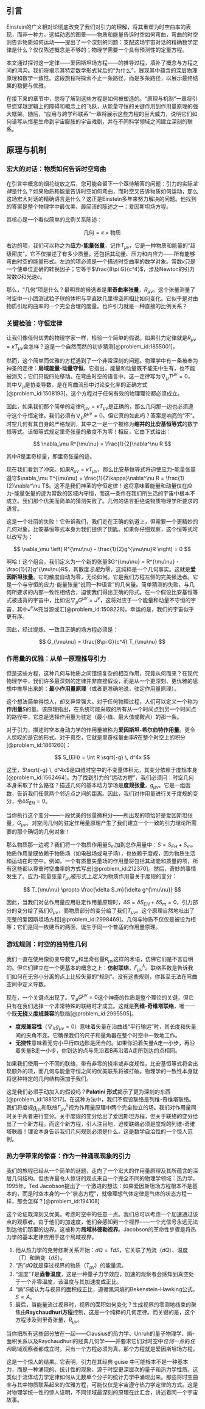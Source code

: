 ## 引言
Einstein的广义相对论彻底改变了我们对引力的理解，将其重塑为时空曲率的表现，而非一种力。这幅动态的图景——物质和能量告诉时空如何弯曲，弯曲的时空则告诉物质如何运动——提出了一个深刻的问题：支配这场宇宙对话的精确数学定律是什么？仅仅陈述概念是不够的；物理学需要一个具有预测性的定量方程。

本文通过探讨这一定律——爱因斯坦场方程——的推导过程，填补了概念与方程之间的鸿沟。我们将揭示其特定数学形式背后的“为什么”，展现其中蕴含的深层物理原理和数学一致性。这段旅程将探索不止一条路径，而是多条路径，以展示最终结果的稳健与优雅。

在接下来的章节中，您将了解到这些方程是如何被塑造的。“原理与机制”一章将引导您穿越逻辑上的障碍和概念上的飞跃，从能量守恒的关键作用到作用量原理的强大框架。随后，“应用与跨学科联系”一章将展示这些方程的巨大威力，说明它们如何谱写从恒星生命到宇宙膨胀的宇宙戏剧，并在不同科学领域之间建立深刻的联系。

## 原理与机制

### 宏大的对话：物质如何告诉时空弯曲

在引言中概念的烟花绽放之后，您可能会留下一个亟待解答的问题：引力的实际*定律*是什么？如果物质和能量告诉时空如何弯曲，而时空又告诉物质如何运动，那么这场宏大对话的精确语言是什么？这正是Einstein多年来努力解决的问题。他找到的答案是整个物理学中最优美、最简洁的陈述之一：爱因斯坦场方程。

其核心是一个看似简单的比例关系陈述：

$$
\text{几何} = \kappa \times \text{物质}
$$

右边的项，我们可以称之为**应力-能量张量**，记作$T_{\mu\nu}$，它是一种物质和能量的“超级密度”。它不仅描述了有多少质量，还包括其动量、压力和内应力——所有能够弯曲时空的能量形式。左边的项必须是一个描述时空曲率的数学对象。常数$\kappa$只是一个使单位正确的转换因子；它等于$\frac{8\pi G}{c^4}$，涉及Newton的引力常数$G$和光速$c$。

那么，“几何”项是什么？最明显的候选者是**里奇曲率张量**，$R_{\mu\nu}$。这个张量测量了时空中一小团测试粒子球的体积与平直欧几里得空间相比如何变化。它似乎是对由物质引起的曲率的一个完全合理的度量。也许引力就是一种直接的比例关系？

### 关键检验：守恒定律

让我们像任何优秀的物理学家一样，检验一个简单的假说。如果引力定律就是$R_{\mu\nu} = \kappa T_{\mu\nu}$会怎样？这是一个自然而然的初步猜测[@problem_id:1855001]。

然而，这个简单而优雅的方程遇到了一个非常深刻的问题。物理学中有一条被奉为神圣的定律：**局域能量-动量守恒**。它指出，能量和动量既不能无中生有，也不能被消灭；它们只能四处移动。在弯曲时空的语言中，这一定律写为$\nabla_\mu T^{\mu\nu} = 0$，其中$\nabla_\mu$是协变导数，是在弯曲流形中讨论变化率的正确方式[@problem_id:1508193]。这个方程对于任何有效的物理理论都必须成立。

因此，如果我们那个简单的定律$R_{\mu\nu} = \kappa T_{\mu\nu}$是正确的，那么几何那一边也必须遵守这个守恒定律。我们必须有$\nabla_\mu R^{\mu\nu} = 0$。但它真的如此吗？答案是响亮的“不”。时空几何有其自身的严格规则，其中之一是一个被称为**缩并的比安基恒等式**的数学恒等式。该恒等式规定里奇张量的散度不为零！相反，它由下式给出：

$$
\nabla_\mu R^{\mu\nu} = \frac{1}{2}\nabla^\nu R
$$

其中$R$是里奇标量，即里奇张量的迹。

现在我们看到了冲突。如果$R_{\mu\nu} = \kappa T_{\mu\nu}$，那么比安基恒等式将迫使应力-能量张量遵守$\nabla_\mu T^{\mu\nu} = \frac{1}{2\kappa}\nabla^\nu R = \frac{1}{2}\nabla^\nu T$。这不是我们神圣的守恒定律！这将意味着能量和动量仅在应力-能量张量的迹为常数的区域内守恒，而这一条件在我们所生活的宇宙中根本不成立。我们那个优美而简单的猜测失败了。几何的语言拒绝说物质物理学所要求的语言。

这是一个壮丽的失败！它告诉我们，我们走在正确的轨道上，但需要一个更精妙的几何对象。比安基恒等式本身为我们提供了钥匙。如果你仔细观察，这个恒等式可以改写为：

$$
\nabla_\mu \left( R^{\mu\nu} - \frac{1}{2}g^{\mu\nu}R \right) = 0
$$

啊哈！这个组合，我们定义为一个新的张量$G^{\mu\nu} = R^{\mu\nu} - \frac{1}{2}g^{\mu\nu}R$，其散度*总是*为零，这纯粹是一个几何事实。这就是**爱因斯坦张量**。它的散度自动为零，无论如何。它是我们方程左侧的完美候选者。它是一个与守恒的应力-能量张量“说同一种语言”的几何量。简单猜测的失败，与几何所要求的内部一致性相结合，迫使我们得出正确的形式。在一个假设比安基恒等式被违背的宇宙中，比如说$\nabla_{\mu} G^{\mu\nu} = J^{\nu}$，这将对应于一个能量和动量不守恒的宇宙，其中$J^{\nu}/\kappa$充当源或汇[@problem_id:1508228]。幸运的是，我们的宇宙似乎更有序。

因此，经过提炼、一致且正确的场方程必须是：

$$
G_{\mu\nu} = \frac{8\pi G}{c^4} T_{\mu\nu}
$$

### 作用量的优雅：从单一原理推导引力

但是这些方程，这种几何与物质之间错综复杂的相互作用，究竟从何而来？在现代物理学中，我们许多最深刻的定律并非直接假设，而是从一个更深刻、更优雅的思想中推导出来的：**最小作用量原理**（或者更准确地说，驻定作用量原理）。

这个想法简单得惊人，却又异常强大。对于任何物理过程，人们可以定义一个称为**作用量**$S$的量。该原理指出，在系统可能采取的所有从一个时间点到另一个时间点的路径中，它总是选择作用量为驻定（最小值、最大值或鞍点）的那一条。

对于引力，描述时空本身动力学的作​​用量被称为**爱因斯坦-希尔伯特作用量**。更令人惊叹的是它的形式。对于真空，它就是里奇标量曲率$R$在整个时空上的积分[@problem_id:1861260]：

$$
S_{EH} = \int R \sqrt{-g} \, d^4x
$$

这里，$\sqrt{-g} \, d^4x$是四维时空中的不变量体积元，其变分依赖于度规本身[@problem_id:1562464]。为了找到引力的“运动方程”，我们必须问：时空几何本身采取了什么路径？描述几何的基本动力学场是**度规张量**，$g_{\mu\nu}$。它是一组函数，告诉我们任意两个邻近点之间的距离。因此，我们对作用量进行关于度规的变分，令$\delta S_{EH} = 0$。

当你执行这个变分——一段优美的张量微积分——所出现的项恰好是爱因斯坦张量，$G_{\mu\nu}$。对空间几何的驻定作用量原理产生了我们建立一个一致的引力理论所需要的那个确切的几何对象！

那么物质那一边呢？我们将一个物质作用量$S_m$加到总作用量中：$S = S_{EH} + S_m$。物质作用量既依赖于物质场（如电磁场或电子场），也依赖于度规，因为物质生活和运动在时空中。例如，一个有质量矢量场的作用量将包括其动能和质量的项，所有这些都以尊重时空曲率的方式写出[@problem_id:212370]。然后，奇妙的事情发生了。应力-能量张量$T_{\mu\nu}$被形式上*定义*为物质作用量关于度规的变分：

$$
T_{\mu\nu} \propto \frac{\delta S_m}{\delta g^{\mu\nu}}
$$

因此，当我们对总作用量应用驻定作用量原理时，$\delta S = \delta S_{EH} + \delta S_m = 0$，引力部分的变分给了我们$G_{\mu\nu}$，而物质部分的变分给了我们$T_{\mu\nu}$。这个原理自然地吐出了完整的爱因斯坦场方程[@problem_id:2998469]。几何与物质不仅仅是被设为相等；它们是同一枚硬币的两面，诞生于同一个普适的作用量原理。

### 游戏规则：时空的独特性几何

我们一直在使用像协变导数$\nabla_\mu$和里奇张量$R_{\mu\nu}$这样的术语，仿佛它们是不言自明的。但它们建立在一个更基本的概念之上：**仿射联络**，$\Gamma^\lambda_{\mu\nu}$。联络系数是告诉我们如何在无穷小分离的点上比较矢量的“规则”。没有这些规则，你甚至无法在弯曲空间中定义导数。

现在，一个关键点出现了。$\nabla_\mu G^{\mu\nu}=0$这个神奇的性质是整个理论的关键，但它只有在我们选择一个非常特殊的联络时才成立。这就是**列维-奇维塔联络**，唯一一个既**无挠**又**度规兼容**的联络[@problem_id:2995505]。
- **度规兼容性**（$\nabla_\lambda g_{\mu\nu}=0$）意味着矢量在沿曲线“平行输运”时，其长度和矢量间的夹角不变。它确保我们的尺子和量角器在整个时空中一致地工作。
- **无挠性**意味着无穷小平行四边形是闭合的。如果你沿着矢量A走一小步，再沿着矢量B走一小步，你到达的点与先沿着B再沿着A走所到达的点相同。

如果我们使用一个不同的联络，带有非零的挠率或非度规性，比安基恒等式将会出现额外的项，而几何与能量守恒之间的优美联系将被打破。物理学的一致性本身就将这种特定的几何结构强加于我们。

这是我们必须手动加入的假设吗？**Palatini 形式**揭示了更为深刻的东西[@problem_id:1881217]。在这种方法中，我们不假设联络是列维-奇维塔联络。我们将度规$g_{\mu\nu}$和联络$\Gamma^\lambda_{\mu\nu}$视为作用量原理中两个完全独立的场。我们对作用量同时关于两者进行变分。关于度规的变分给出了爱因斯坦方程，但关于联络的变分给出了一个新方程。而这个新方程，引人注目地，迫使联络必须是度规的列维-奇维塔联络！理论本身告诉我们几何规则必须是什么。这是数学自洽性的一个惊人范例。

### 热力学带来的惊喜：作为一种涌现现象的引力

我们的旅程已经从一个简单的谜题，走向了一个宏大的作用量原理及其所蕴含的深层几何结构。但也许最令人惊讶的观点来自一个完全不同的物理学领域：热力学。1995年，Ted Jacobson提出了一个激进的想法：如果爱因斯坦场方程根本不是基本的，而是时空本身的一个“状态方程”，就像理想气体定律是气体的状态方程一样，那会怎样？[@problem_id:194108]

这个论证既深刻又优美。考虑时空中的任意一点。我们总可以考虑一个加速通过该点的观察者。由于他们的加速度，他们会感知到一个视界——一个光信号永远无法到达他们那里的边界。这被称为**局域林德勒视界**。Jacobson的革命性步骤是将热力学的基本定律应用于这个局域视界。

1.  他从热力学的克劳修斯关系开始：$dQ = TdS$，它关联了热流（$dQ$）、温度（$T$）和熵变（$dS$）。
2.  “热”$dQ$就是穿过视界的物质（$T_{\mu\nu}$）的能量流。
3.  “温度”$T$是**盎鲁温度**，这是一种量子力学效应，加速的观察者会感知到真空处于一个非零温度，该温度与其加速度成正比。
4.  “熵”$S$被认为与视界的面积成正比，遵循黑洞熵的Bekenstein-Hawking公式，$S \propto A$。
5.  最后，当能量流过视界时，视界的面积如何变化？生成视界的零测地线束的聚焦由**Raychaudhuri方程**控制，这是一个纯粹的几何定律。而关键的是，这个方程涉及到里奇张量，$R_{\mu\nu}$。

当你把所有这些部分放在一起——Clausius的热力学、Unruh的量子物理学、熵-面积关系以及Raychaudhuri的经典几何学——并要求它们对时空中*任何*一点的*任何*局域观察者都成立时，只有一个方程必须为真。那个方程就是爱因斯坦场方程。

这是一个惊人的结果。它表明，引力在其经典 guise 中可能根本不是一种基本力，而是一种涌现的、统计性的现象，源于时空更深层次的量子和热力学性质。这类似于流体动力学定律如何从无数单个分子的统计力学中涌现出来。那些将时空曲率与其中物质联系起来的优雅方程，可能仅仅是宇宙遵守热力学定律的方式。这是对物理学统一性的惊人证明，不同领域最深刻的原理在此汇合，讲述着同一个宇宙故事。

